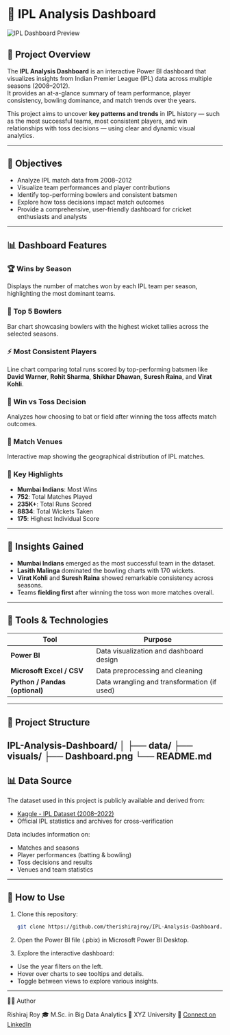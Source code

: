 # 🏏 IPL Analysis Dashboard

![IPL Dashboard Preview](Screenshot%202025-10-06%20221251.png)

## 📘 Project Overview

The **IPL Analysis Dashboard** is an interactive Power BI dashboard that visualizes insights from Indian Premier League (IPL) data across multiple seasons (2008–2012).  
It provides an at-a-glance summary of team performance, player consistency, bowling dominance, and match trends over the years.

This project aims to uncover **key patterns and trends** in IPL history — such as the most successful teams, most consistent players, and win relationships with toss decisions — using clear and dynamic visual analytics.

---

## 🎯 Objectives

- Analyze IPL match data from 2008–2012  
- Visualize team performances and player contributions  
- Identify top-performing bowlers and consistent batsmen  
- Explore how toss decisions impact match outcomes  
- Provide a comprehensive, user-friendly dashboard for cricket enthusiasts and analysts  

---

## 📊 Dashboard Features

### 🏆 Wins by Season
Displays the number of matches won by each IPL team per season, highlighting the most dominant teams.

### 🎯 Top 5 Bowlers
Bar chart showcasing bowlers with the highest wicket tallies across the selected seasons.

### ⚡ Most Consistent Players
Line chart comparing total runs scored by top-performing batsmen like **David Warner**, **Rohit Sharma**, **Shikhar Dhawan**, **Suresh Raina**, and **Virat Kohli**.

### 🎲 Win vs Toss Decision
Analyzes how choosing to bat or field after winning the toss affects match outcomes.

### 📍 Match Venues
Interactive map showing the geographical distribution of IPL matches.

### 🏅 Key Highlights
- **Mumbai Indians**: Most Wins  
- **752**: Total Matches Played  
- **235K+**: Total Runs Scored  
- **8834**: Total Wickets Taken  
- **175**: Highest Individual Score  

---

## 🧠 Insights Gained

- **Mumbai Indians** emerged as the most successful team in the dataset.  
- **Lasith Malinga** dominated the bowling charts with 170 wickets.  
- **Virat Kohli** and **Suresh Raina** showed remarkable consistency across seasons.  
- Teams **fielding first** after winning the toss won more matches overall.  

---

## 🧩 Tools & Technologies

| Tool | Purpose |
|------|----------|
| **Power BI** | Data visualization and dashboard design |
| **Microsoft Excel / CSV** | Data preprocessing and cleaning |
| **Python / Pandas (optional)** | Data wrangling and transformation (if used) |

---

## 📂 Project Structure

IPL-Analysis-Dashboard/
│
├── data/ 
├── visuals/
├── Dashboard.png 
└── README.md
---

## 📊 Data Source

The dataset used in this project is publicly available and derived from:
- [Kaggle - IPL Dataset (2008–2022)](https://www.kaggle.com/manasgarg/ipl)  
- Official IPL statistics and archives for cross-verification  

Data includes information on:
- Matches and seasons  
- Player performances (batting & bowling)  
- Toss decisions and results  
- Venues and team statistics  

---

## 🚀 How to Use

1. Clone this repository:
   ```bash
   git clone https://github.com/therishirajroy/IPL-Analysis-Dashboard.git
   ```
2. Open the Power BI file (.pbix) in Microsoft Power BI Desktop.

3. Explore the interactive dashboard:
  - Use the year filters on the left.
  - Hover over charts to see tooltips and details.
  - Toggle between views to explore various insights.

---

👨‍💻 Author

Rishiraj Roy
🎓 M.Sc. in Big Data Analytics
📍 XYZ University
📧 [Connect on LinkedIn](https://www.linkedin.com/in/therishirajroy/)

